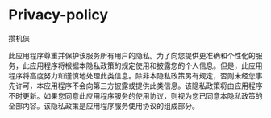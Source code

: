 # Privacy-policy

攒机侠

此应用程序尊重并保护该服务所有用户的隐私。为了向您提供更准确和个性化的服务，此应用程序将根据本隐私政策的规定使用和披露您的个人信息。但是，此应用程序将高度努力和谨慎地处理此类信息。除非本隐私政策另有规定，否则未经您事先许可，本应用程序不会向第三方披露或提供此类信息。该隐私政策将由应用程序不时更新。如果您同意此应用程序服务的使用协议，则视为您已同意本隐私政策的全部内容。该隐私政策是应用程序服务使用协议的组成部分。
